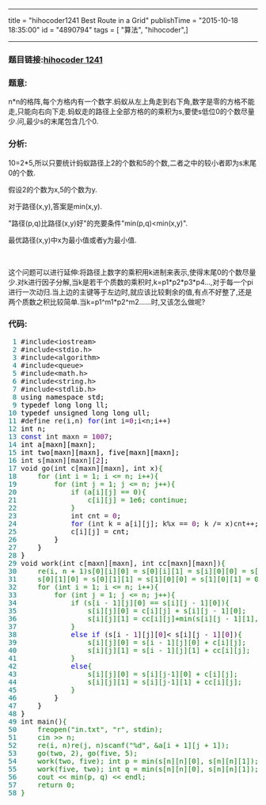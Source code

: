 ------------------
title = "hihocoder1241 Best Route in a Grid"
publishTime = "2015-10-18 18:35:00"
id = "4890794"
tags = [ "算法", "hihocoder",]

--------------

<h3>题目链接:<a href="http://hihocoder.com/problemset/problem/1241?sid=609675" target="_blank">hihocoder 1241</a></h3>
<h3>题意:</h3>
<p>n*n的格阵,每个方格内有一个数字.蚂蚁从左上角走到右下角,数字是零的方格不能走,只能向右向下走.蚂蚁走的路径上全部方格的的乘积为s,要使s低位0的个数尽量少.问,最少s的末尾包含几个0.</p>
<h3>分析:</h3>
<p>10=2*5,所以只要统计蚂蚁路径上2的个数和5的个数,二者之中的较小者即为s末尾0的个数.</p>
<p>假设2的个数为x,5的个数为y.</p>
<p>对于路径(x,y),答案是min(x,y).&nbsp;</p>
<p>"路径(p,q)比路径(x,y)好"的充要条件"min(p,q)&lt;min(x,y)".</p>
<p>最优路径(x,y)中x为最小值或者y为最小值.</p>
<p>&nbsp;</p>
<p>这个问题可以进行延伸:将路径上数字的乘积用k进制来表示,使得末尾0的个数尽量少.对k进行因子分解,当k是若干个质数的乘积时,k=p1*p2*p3*p4...,对于每一个pi进行一次动归.当上边的主键等于左边时,就应该比较剩余的值,有点不好整了,还是两个质数之积比较简单.当k=p1^m1*p2^m2......时,又该怎么做呢?</p>
<h3>代码:</h3>
<div class="cnblogs_code">
<pre><span style="color: #008080;"> 1</span> #include&lt;iostream&gt;
<span style="color: #008080;"> 2</span> #include&lt;stdio.h&gt;
<span style="color: #008080;"> 3</span> #include&lt;algorithm&gt;
<span style="color: #008080;"> 4</span> #include&lt;queue&gt;
<span style="color: #008080;"> 5</span> #include&lt;math.h&gt;
<span style="color: #008080;"> 6</span> #include&lt;string.h&gt;
<span style="color: #008080;"> 7</span> #include&lt;stdlib.h&gt;
<span style="color: #008080;"> 8</span> <span style="color: #000000;">using namespace std;
</span><span style="color: #008080;"> 9</span> <span style="color: #000000;">typedef long long ll;
</span><span style="color: #008080;">10</span> <span style="color: #000000;">typedef unsigned long long ull;
</span><span style="color: #008080;">11</span> #define re(i,n) <span style="color: #0000ff;">for</span>(int i=<span style="color: #800080;">0</span>;i&lt;n;i++<span style="color: #000000;">)   
</span><span style="color: #008080;">12</span> <span style="color: #000000;">int n;
</span><span style="color: #008080;">13</span> <span style="color: #0000ff;">const</span> int maxn = <span style="color: #800080;">1007</span><span style="color: #000000;">;
</span><span style="color: #008080;">14</span> <span style="color: #000000;">int a[maxn][maxn];
</span><span style="color: #008080;">15</span> <span style="color: #000000;">int two[maxn][maxn], five[maxn][maxn];
</span><span style="color: #008080;">16</span> int s[maxn][maxn][<span style="color: #800080;">2</span><span style="color: #000000;">];
</span><span style="color: #008080;">17</span> void go(int c[maxn][maxn], int x)<span style="color: #008000;">{</span> 
<span style="color: #008080;">18</span> <span style="color: #008000;">    for (int i = 1; i &lt;= n; i++){
</span><span style="color: #008080;">19</span> <span style="color: #008000;">        for (int j = 1; j &lt;= n; j++){
</span><span style="color: #008080;">20</span> <span style="color: #008000;">            if (a[i][j] == 0){
</span><span style="color: #008080;">21</span> <span style="color: #008000;">                c[i][j] = 1e6; continue;
</span><span style="color: #008080;">22</span>             <span style="color: #008000;">}</span>
<span style="color: #008080;">23</span>             int cnt = <span style="color: #800080;">0</span><span style="color: #000000;">;
</span><span style="color: #008080;">24</span>             <span style="color: #0000ff;">for</span> (int k = a[i][j]; k%x == <span style="color: #800080;">0</span>; k /= x)cnt++<span style="color: #000000;">;
</span><span style="color: #008080;">25</span>             c[i][j] =<span style="color: #000000;"> cnt;
</span><span style="color: #008080;">26</span> <span style="color: #000000;">        }
</span><span style="color: #008080;">27</span> <span style="color: #000000;">    }
</span><span style="color: #008080;">28</span> <span style="color: #000000;">}
</span><span style="color: #008080;">29</span> void work(int c[maxn][maxn], int cc[maxn][maxn])<span style="color: #008000;">{</span>
<span style="color: #008080;">30</span> <span style="color: #008000;">    re(i, n + 1)s[0][i][0] = s[0][i][1] = s[i][0][0] = s[i][0][1] = 1e6;
</span><span style="color: #008080;">31</span> <span style="color: #008000;">    s[0][1][0] = s[0][1][1] = s[1][0][0] = s[1][0][1] = 0;
</span><span style="color: #008080;">32</span> <span style="color: #008000;">    for (int i = 1; i &lt;= n; i++){
</span><span style="color: #008080;">33</span> <span style="color: #008000;">        for (int j = 1; j &lt;= n; j++){
</span><span style="color: #008080;">34</span> <span style="color: #008000;">            if (s[i - 1][j][0] == s[i][j - 1][0]){
</span><span style="color: #008080;">35</span> <span style="color: #008000;">                s[i][j][0] = c[i][j] + s[i][j - 1][0];
</span><span style="color: #008080;">36</span> <span style="color: #008000;">                s[i][j][1] = cc[i][j]+min(s[i][j - 1][1], s[i - 1][j][1]);
</span><span style="color: #008080;">37</span>             <span style="color: #008000;">}</span>
<span style="color: #008080;">38</span>             <span style="color: #0000ff;">else</span> <span style="color: #0000ff;">if</span> (s[i - <span style="color: #800080;">1</span>][j][<span style="color: #800080;">0</span>]&lt; s[i][j - <span style="color: #800080;">1</span>][<span style="color: #800080;">0</span>])<span style="color: #008000;">{</span>
<span style="color: #008080;">39</span> <span style="color: #008000;">                s[i][j][0] = s[i - 1][j][0] + c[i][j];
</span><span style="color: #008080;">40</span> <span style="color: #008000;">                s[i][j][1] = s[i - 1][j][1] + cc[i][j];
</span><span style="color: #008080;">41</span>             <span style="color: #008000;">}</span>
<span style="color: #008080;">42</span>             <span style="color: #0000ff;">else</span><span style="color: #008000;">{</span>
<span style="color: #008080;">43</span> <span style="color: #008000;">                s[i][j][0] = s[i][j-1][0] + c[i][j];
</span><span style="color: #008080;">44</span> <span style="color: #008000;">                s[i][j][1] = s[i][j-1][1] + cc[i][j];
</span><span style="color: #008080;">45</span>             <span style="color: #008000;">}</span>
<span style="color: #008080;">46</span> <span style="color: #000000;">        }
</span><span style="color: #008080;">47</span> <span style="color: #000000;">    }
</span><span style="color: #008080;">48</span> <span style="color: #000000;">}  
</span><span style="color: #008080;">49</span> int main()<span style="color: #008000;">{</span>
<span style="color: #008080;">50</span> <span style="color: #008000;">    freopen("in.txt", "r", stdin);
</span><span style="color: #008080;">51</span> <span style="color: #008000;">    cin &gt;&gt; n;
</span><span style="color: #008080;">52</span> <span style="color: #008000;">    re(i, n)re(j, n)scanf("%d", &amp;a[i + 1][j + 1]);
</span><span style="color: #008080;">53</span> <span style="color: #008000;">    go(two, 2), go(five, 5);  
</span><span style="color: #008080;">54</span> <span style="color: #008000;">    work(two, five); int p = min(s[n][n][0], s[n][n][1]);
</span><span style="color: #008080;">55</span> <span style="color: #008000;">    work(five, two); int q = min(s[n][n][0], s[n][n][1]);
</span><span style="color: #008080;">56</span> <span style="color: #008000;">    cout &lt;&lt; min(p, q) &lt;&lt; endl;
</span><span style="color: #008080;">57</span> <span style="color: #008000;">    return 0;
</span><span style="color: #008080;">58</span> <span style="color: #008000;">}</span></pre>
</div>
<p>&nbsp;</p>
        